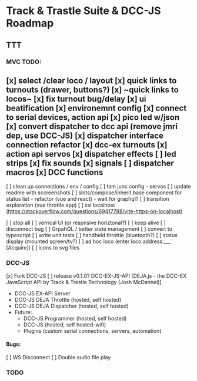 # Track & Trastle Suite & DCC-JS Roadmap

## TTT

### MVC TODO:

[x] select /clear loco / layout
[x] quick links to turnouts (drawer, buttons?)
[x] ~quick links to locos~
[x] fix turnout bug/delay
[x] ui beatification
[x] environemnt config
[x] connect to serial devices, action api
[x] pico led w/json
[x] convert dispatcher to dcc api (remove jmri dep, use DCC-JS)
[x] dispatcher interface connection refactor
[x] dcc-ex turnouts
[x] action api servos
[x] dispatcher effects
[ ] led strips
[x] fix sounds
[x] signals
[ ] dispatcher macros
[x] DCC functions
--
[ ] clean up connections / env / config
[ ] tam junc config - servos 
[ ] update readme with sccreenshots
[ ] slots/compose/inherit base component for status list - refactor (vue and react) - wait for graphql?
[ ] transition exploration (vue throttle app)
[ ] ssl localhost (https://stackoverflow.com/questions/69417788/vite-https-on-localhost)

[ ] stop all
[ ] verrical UI (or respnsive horiztonal?)
[ ] keep alive
[ ] disconnect bug
[ ] GrpahQL / better state management
[ ] convert to typescript
[ ] write unit tests
[ ] handheld throttle (bluetooth?)
[ ] status display (mounted screen/tv?)
[ ] ad hoc loco (enter loco address:___ [Acquire])
[ ] icons to svg files

### DCC-JS

[x] Fork DCC-JS
  [ ] release v0.1.0? DCC-EX-JS-API [DEJA.js - the DCC-EX JavaScript API by Track & Trestle Technology (Josh McDannel)]


  - DCC-JS EX-API Server
  - DCC-JS DEJA Throttle (hosted, self hosted)
  - DCC-JS DEJA Dispatcher (hosted, self hosted)
  - Future:
    - DCC-JS Programmer (hosted, self hosted)
    - DCC-JS (hosted, self hosted-wifi)
    - Plugins (custom serial connections, servers, automation)


#### Bugs:
[ ] WS Disconnect
[ ] Double audio file play


### TODO

